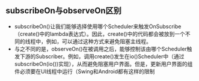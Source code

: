 
## subscribeOn与observeOn区别
- subscribeOn()让我们能够选择使用哪个Scheduler来触发OnSubscribe（create()中的lambda表达式）。因此，create()中的代码都会被放到一个不同的线程中，例如，可以通过这种方式来避免阻塞主线程。
- 与之不同的是，observeOn()在被调用之后，能够控制该由哪个Scheduler触发下游的Subscriber。例如，调用create()发生在io()Scheduler中（通过subscribeOn(io())实现），从而避免阻塞用户界面。但是，更新用户界面的组件必须要在UI线程中运行（Swing和Android都有这样的限制